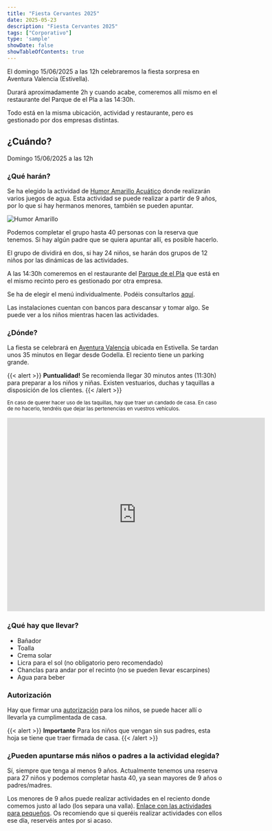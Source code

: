 ```yaml
---
title: "Fiesta Cervantes 2025"
date: 2025-05-23
description: "Fiesta Cervantes 2025"
tags: ["Corporativo"]
type: 'sample'
showDate: false
showTableOfContents: true
---
```


El domingo 15/06/2025 a las 12h celebraremos la fiesta sorpresa en Aventura Valencia (Estivella). 

Durará aproximadamente 2h y cuando acabe, comeremos allí mismo en el restaurante del Parque de el Pla a las 14:30h.

Todo está en la misma ubicación, actividad y restaurante, pero es gestionado por dos empresas distintas.

##  ¿Cuándo?

Domingo 15/06/2025 a las 12h

### ¿Qué harán?

Se ha elegido la actividad de <a href="https://www.aventuravalencia.es/humor-amarillo-ninos/" target="_blank">Humor Amarillo Acuático</a> donde realizarán varios juegos de agua. Esta actividad se puede realizar a partir de 9 años, por lo que si hay hermanos menores, también se pueden apuntar.

![Humor Amarillo](/humor-amarillo.jpg)

Podemos completar el grupo hasta 40 personas con la reserva que tenemos. Si hay algún padre que se quiera apuntar allí, es posible hacerlo. 

El grupo de dividirá en dos, si hay 24 niños, se harán dos grupos de 12 niños por las dinámicas de las actividades.

A las 14:30h comeremos en el restaurante del <a href="https://parqueelpla.com/" target="_blank">Parque de el Pla</a> que está en el mismo recinto pero es gestionado por otra empresa. 

Se ha de elegir el menú individualmente. Podéis consultarlos <a href="https://parqueelpla.com/parque-el-pla/restaurante/#celebracionespla" target="_blank">aquí</a>. 

Las instalaciones cuentan con bancos para descansar y tomar algo. Se puede ver a los niños mientras hacen las actividades. 


### ¿Dónde?

La fiesta se celebrará en <a href="https://maps.app.goo.gl/aRfqxqvCuHJ15d41A" target="_blank">Aventura Valencia</a> ubicada en Estivella. Se tardan unos 35 minutos en llegar desde Godella. El reciento tiene un parking grande.

{{< alert >}}
**Puntualidad!** Se recomienda llegar 30 minutos antes (11:30h) para preparar a los niños y niñas. Existen vestuarios, duchas y taquillas a disposición de los clientes.
{{< /alert >}}
 
<small> En caso de querer hacer uso de las taquillas, hay que traer un candado de casa. En caso de no hacerlo, tendréis que dejar las pertenencias en vuestros vehículos.</small>


<iframe src="https://www.google.com/maps/embed?pb=!1m18!1m12!1m3!1d3068.8203854448725!2d-0.37807092363718436!3d39.72121909767622!2m3!1f0!2f0!3f0!3m2!1i1024!2i768!4f13.1!3m3!1m2!1s0xd6069512430af59%3A0x62f288c1dd302dd4!2sAventura%20Val%C3%A8ncia!5e0!3m2!1sen!2ses!4v1748101366869!5m2!1sen!2ses" width="600" height="450" style="border:0;" allowfullscreen="" loading="lazy" referrerpolicy="no-referrer-when-downgrade"></iframe>

### ¿Qué hay que llevar?

- Bañador
- Toalla
- Crema solar
- Licra para el sol (no obligatorio pero recomendado)
- Chanclas para andar por el recinto (no se pueden llevar escarpines)
- Agua para beber

### Autorización

Hay que firmar una <a href="/Autorizacion_Menores_Juegos Multiactividad 2025.pdf" target="_blank">autorización</a> para los niños, se puede hacer allí o llevarla ya cumplimentada de casa.

{{< alert >}}
**Importante** Para los niños que vengan sin sus padres, esta hoja se tiene que traer firmada de casa.
{{< /alert >}}


### ¿Pueden apuntarse más niños o padres a la actividad elegida?

Sí, siempre que tenga al menos 9 años. Actualmente tenemos una reserva para 27 niños y podemos completar hasta 40, ya sean mayores de 9 años o padres/madres. 

Los menores de 9 años puede realizar actividades en el reciento donde comemos justo al lado (los separa una valla). <a href="https://parqueelpla.com/parque-el-pla/fines-de-semana/#infantilpla" target="_blank">Enlace con las actividades para pequeños</a>. Os recomiendo que si queréis realizar actividades con ellos ese día, reservéis antes por si acaso. 


